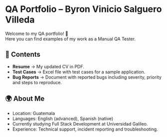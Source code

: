 # QA Portfolio – Byron Vinicio Salguero Villeda

Welcome to my QA portfolio! 🚀  
Here you can find examples of my work as a Manual QA Tester.

## 📂 Contents
- **Resume** → My updated CV in PDF.  
- **Test Cases** → Excel file with test cases for a sample application.  
- **Bug Reports** → Document with reported bugs including severity, priority and steps to reproduce.  

## 🌍 About Me
- Location: Guatemala  
- Languages: English (advanced), Spanish (native)  
- Currently studying Full Stack Development at Universidad Galileo.  
- Experience: Technical support, incident reporting and troubleshooting.  
